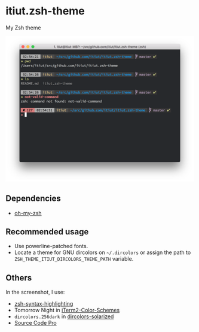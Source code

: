 itiut.zsh-theme
====

My Zsh theme

![screenshot](./screenshot.png)

Dependencies
----

-   [oh-my-zsh](https://github.com/robbyrussell/oh-my-zsh)

Recommended usage
----

-   Use powerline-patched fonts.
-   Locate a theme for GNU dircolors on `~/.dircolors` or assign the path to `ZSH_THEME_ITIUT_DIRCOLORS_THEME_PATH` variable.      

Others
----

In the screenshot, I use:

-   [zsh-syntax-highlighting](https://github.com/zsh-users/zsh-syntax-highlighting)
-   Tomorrow Night in [iTerm2-Color-Schemes](https://github.com/mbadolato/iTerm2-Color-Schemes)
-   `dircolors.256dark` in [dircolors-solarized](https://github.com/seebi/dircolors-solarized)
-   [Source Code Pro](https://github.com/adobe-fonts/source-code-pro)

